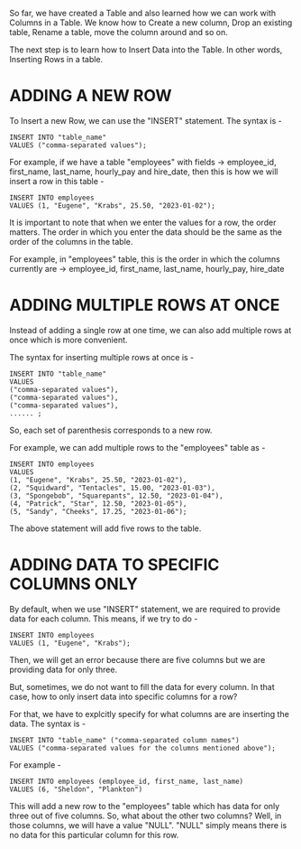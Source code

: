 So far, we have created a Table and also learned how we can work with Columns in a Table. We know how to Create a new column, Drop an existing table, Rename a table, move the column around and so on.

The next step is to learn how to Insert Data into the Table. In other words, Inserting Rows in a table.

# ADDING A NEW ROW

To Insert a new Row, we can use the "INSERT" statement. The syntax is - 

    INSERT INTO "table_name"
    VALUES ("comma-separated values");

For example, if we have a table "employees" with fields -> employee_id, first_name, last_name, hourly_pay and hire_date, then this is how we will insert a row in this table - 

    INSERT INTO employees
    VALUES (1, "Eugene", "Krabs", 25.50, "2023-01-02");

It is important to note that when we enter the values for a row, the order matters. The order in which you enter the data should be the same as the order of the columns in the table.

For example, in "employees" table, this is the order in which the columns currently are -> employee_id, first_name, last_name, hourly_pay, hire_date

# ADDING MULTIPLE ROWS AT ONCE

Instead of adding a single row at one time, we can also add multiple rows at once which is more convenient.

The syntax for inserting multiple rows at once is - 

    INSERT INTO "table_name"
    VALUES 
    ("comma-separated values"), 
    ("comma-separated values"), 
    ("comma-separated values"), 
    ...... ;

So, each set of parenthesis corresponds to a new row.

For example, we can add multiple rows to the "employees" table as - 

    INSERT INTO employees
    VALUES 
    (1, "Eugene", "Krabs", 25.50, "2023-01-02"),
    (2, "Squidward", "Tentacles", 15.00, "2023-01-03"),
    (3, "Spongebob", "Squarepants", 12.50, "2023-01-04"),
    (4, "Patrick", "Star", 12.50, "2023-01-05"),
    (5, "Sandy", "Cheeks", 17.25, "2023-01-06");

The above statement will add five rows to the table.

# ADDING DATA TO SPECIFIC COLUMNS ONLY

By default, when we use "INSERT" statement, we are required to provide data for each column. This means, if we try to do - 


    INSERT INTO employees
    VALUES (1, "Eugene", "Krabs");

Then, we will get an error because there are five columns but we are providing data for only three.

But, sometimes, we do not want to fill the data for every column. In that case, how to only insert data into specific columns for a row?

For that, we have to explcitly specify for what columns are are inserting the data. The syntax is - 

    INSERT INTO "table_name" ("comma-separated column names")
    VALUES ("comma-separated values for the columns mentioned above");

For example - 

    INSERT INTO employees (employee_id, first_name, last_name)
    VALUES (6, "Sheldon", "Plankton")

This will add a new row to the "employees" table which has data for only three out of five columns. So, what about the other two columns? Well, in those columns, we will have a value "NULL". "NULL" simply means there is no data for this particular column for this row.
